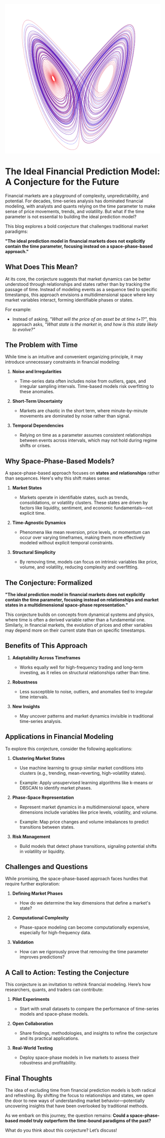  ![Lorentz Attractor](../figures/lorentz-attractor.png)

# The Ideal Financial Prediction Model: A Conjecture for the Future


Financial markets are a playground of complexity, unpredictability, and potential. For decades, time-series analysis has dominated financial modeling, with analysts and quants relying on the time parameter to make sense of price movements, trends, and volatility. But what if the time parameter is not essential to building the ideal prediction model?

This blog explores a bold conjecture that challenges traditional market paradigms:

**"The ideal prediction model in financial markets does not explicitly contain the time parameter, focusing instead on a space-phase-based approach."**



## What Does This Mean?

At its core, the conjecture suggests that market dynamics can be better understood through relationships and states rather than by tracking the passage of time. Instead of modeling events as a sequence tied to specific timestamps, this approach envisions a multidimensional space where key market variables interact, forming identifiable phases or states.

For example:

*   Instead of asking, _"What will the price of an asset be at time t+1?"_, this approach asks, _"What state is the market in, and how is this state likely to evolve?"_


## The Problem with Time

While time is an intuitive and convenient organizing principle, it may introduce unnecessary constraints in financial modeling:

1.  **Noise and Irregularities**

    *   Time-series data often includes noise from outliers, gaps, and irregular sampling intervals. Time-based models risk overfitting to these anomalies.

2.  **Short-Term Uncertainty**

    *   Markets are chaotic in the short term, where minute-by-minute movements are dominated by noise rather than signal.

3.  **Temporal Dependencies**

    *   Relying on time as a parameter assumes consistent relationships between events across intervals, which may not hold during regime shifts or crises.



## Why Space-Phase-Based Models?

A space-phase-based approach focuses on **states and relationships** rather than sequences. Here's why this shift makes sense:

1.  **Market States**

    *   Markets operate in identifiable states, such as trends, consolidations, or volatility clusters. These states are driven by factors like liquidity, sentiment, and economic fundamentals—not explicit time.


2.  **Time-Agnostic Dynamics**

    *   Phenomena like mean reversion, price levels, or momentum can occur over varying timeframes, making them more effectively modeled without explicit temporal constraints.

3.  **Structural Simplicity**

    *   By removing time, models can focus on intrinsic variables like price, volume, and volatility, reducing complexity and overfitting.



## The Conjecture: Formalized

**"The ideal prediction model in financial markets does not explicitly contain the time parameter, focusing instead on relationships and market states in a multidimensional space-phase representation."**

This conjecture builds on concepts from dynamical systems and physics, where time is often a derived variable rather than a fundamental one. Similarly, in financial markets, the evolution of prices and other variables may depend more on their current state than on specific timestamps.



## Benefits of This Approach

1.  **Adaptability Across Timeframes**

    *   Works equally well for high-frequency trading and long-term investing, as it relies on structural relationships rather than time.

2.  **Robustness**

    *   Less susceptible to noise, outliers, and anomalies tied to irregular time intervals.

3.  **New Insights**

    *   May uncover patterns and market dynamics invisible in traditional time-series analysis.



## Applications in Financial Modeling

To explore this conjecture, consider the following applications:

1.  **Clustering Market States**

    *   Use machine learning to group similar market conditions into clusters (e.g., trending, mean-reverting, high-volatility states).

    *   Example: Apply unsupervised learning algorithms like k-means or DBSCAN to identify market phases.

2.  **Phase-Space Representation**

    *   Represent market dynamics in a multidimensional space, where dimensions include variables like price levels, volatility, and volume.

    *   Example: Map price changes and volume imbalances to predict transitions between states.

3.  **Risk Management**

    *   Build models that detect phase transitions, signaling potential shifts in volatility or liquidity.



## Challenges and Questions

While promising, the space-phase-based approach faces hurdles that require further exploration:

1.  **Defining Market Phases**

    *   How do we determine the key dimensions that define a market's state?

2.  **Computational Complexity**

    *   Phase-space modeling can become computationally expensive, especially for high-frequency data.

3.  **Validation**

    *   How can we rigorously prove that removing the time parameter improves predictions?



## A Call to Action: Testing the Conjecture

This conjecture is an invitation to rethink financial modeling. Here’s how researchers, quants, and traders can contribute:

1.  **Pilot Experiments**

    *   Start with small datasets to compare the performance of time-series models and space-phase models.

2.  **Open Collaboration**

    *   Share findings, methodologies, and insights to refine the conjecture and its practical applications.

3.  **Real-World Testing**

    *   Deploy space-phase models in live markets to assess their robustness and profitability.



## Final Thoughts

The idea of excluding time from financial prediction models is both radical and refreshing. By shifting the focus to relationships and states, we open the door to new ways of understanding market behavior—potentially uncovering insights that have been overlooked by traditional methods.

As we embark on this journey, the question remains: **Could a space-phase-based model truly outperform the time-bound paradigms of the past?**



What do you think about this conjecture? Let’s discuss!

